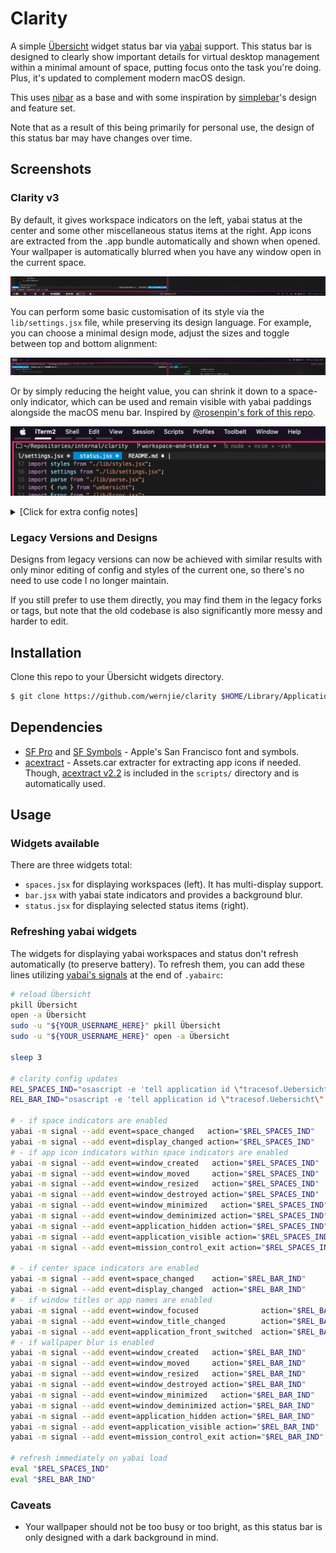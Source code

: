 # Clarity

A simple [Übersicht](https://github.com/felixhageloh/uebersicht) widget status bar via [yabai](https://github.com/koekeishiya/yabai) support.
This status bar is designed to clearly show important details for virtual desktop management within a minimal amount of space, putting focus onto the task you're doing. Plus, it's updated to complement modern macOS design.

This uses [nibar](https://github.com/kkga/nibar) as a base and with some inspiration by [simplebar](https://github.com/Jean-Tinland/simple-bar)'s design and feature set.

Note that as a result of this being primarily for personal use, the design of this status bar may have changes over time.


## Screenshots

### Clarity v3

By default, it gives workspace indicators on the left, yabai status at the center and some other miscellaneous status items at the right. App icons are extracted from the .app bundle automatically and shown when opened. Your wallpaper is automatically blurred when you have any window open in the current space.

![](showcase/screenshot_v3.png)

You can perform some basic customisation of its style via the `lib/settings.jsx` file, while preserving its design language. For example, you can choose a minimal design mode, adjust the sizes and toggle between top and bottom alignment:

![](showcase/screenshot_v3_2.png)

Or by simply reducing the height value, you can shrink it down to a space-only indicator, which can be used and remain visible with yabai paddings alongside the macOS menu bar. Inspired by [@rosenpin's fork of this repo](https://github.com/rosenpin/clarity/tree/ba5ab5fcaab811a295a174baf83f6f37c369bb06).

![](showcase/screenshot_v3_3.png)

<details markdown="1">
<summary>
[Click for extra config notes]
</summary>

- If used with Übersicht interaction enabled, it might be best to set `bar.jsx` to the background, while `status.jsx` and `spaces.jsx` are set to the foreground.
- Rarely, some app icons may not load correctly (can't locate `.icns` file or asset in `Assets.car`, can't find icon name from `Info.plist`, etc.) - You can manually create a 32x32 `.png` file in the auto-generated `appIcons` folder to supplement any missing app icons.

</details>

### Legacy Versions and Designs

Designs from legacy versions can now be achieved with similar results with only minor editing of config and styles of the current one, so there's no need to use code I no longer maintain.

If you still prefer to use them directly, you may find them in the legacy forks or tags, but note that the old codebase is also significantly more messy and harder to edit.

## Installation

Clone this repo to your Übersicht widgets directory.
```bash
$ git clone https://github.com/wernjie/clarity $HOME/Library/Application\ Support/Übersicht/widgets/clarity
```

## Dependencies

- [SF Pro](https://developer.apple.com/fonts/) and [SF Symbols](https://developer.apple.com/sf-symbols/) - Apple's San Francisco font and symbols.
- [acextract](https://github.com/bartoszj/acextract) - Assets.car extracter for extracting app icons if needed. Though, [acextract v2.2](https://github.com/bartoszj/acextract/releases/tag/2.2) is included in the `scripts/` directory and is automatically used.

## Usage

### Widgets available

There are three widgets total:
- `spaces.jsx` for displaying workspaces (left). It has multi-display support.
- `bar.jsx` with yabai state indicators and provides a background blur.
- `status.jsx` for displaying selected status items (right).

### Refreshing yabai widgets

The widgets for displaying yabai workspaces and status don't refresh automatically (to preserve battery). To refresh them, you can add these lines utilizing [yabai's signals](https://github.com/koekeishiya/yabai/wiki/Commands#automation-with-rules-and-signals) at the end of `.yabairc`:

```sh
# reload Übersicht
pkill Übersicht
open -a Übersicht
sudo -u "${YOUR_USERNAME_HERE}" pkill Übersicht
sudo -u "${YOUR_USERNAME_HERE}" open -a Übersicht

sleep 3

# clarity config updates
REL_SPACES_IND="osascript -e 'tell application id \"tracesof.Uebersicht\" to refresh widget id \"clarity-spaces-jsx\"'"
REL_BAR_IND="osascript -e 'tell application id \"tracesof.Uebersicht\" to refresh widget id \"clarity-bar-jsx\"'"

# - if space indicators are enabled
yabai -m signal --add event=space_changed   action="$REL_SPACES_IND"
yabai -m signal --add event=display_changed action="$REL_SPACES_IND"
# - if app icon indicators within space indicators are enabled
yabai -m signal --add event=window_created   action="$REL_SPACES_IND"
yabai -m signal --add event=window_moved     action="$REL_SPACES_IND"
yabai -m signal --add event=window_resized   action="$REL_SPACES_IND"
yabai -m signal --add event=window_destroyed action="$REL_SPACES_IND"
yabai -m signal --add event=window_minimized   action="$REL_SPACES_IND"
yabai -m signal --add event=window_deminimized action="$REL_SPACES_IND"
yabai -m signal --add event=application_hidden action="$REL_SPACES_IND"
yabai -m signal --add event=application_visible action="$REL_SPACES_IND"
yabai -m signal --add event=mission_control_exit action="$REL_SPACES_IND"

# - if center space indicators are enabled
yabai -m signal --add event=space_changed    action="$REL_BAR_IND"
yabai -m signal --add event=display_changed  action="$REL_BAR_IND"
# - if window titles or app names are enabled
yabai -m signal --add event=window_focused              action="$REL_BAR_IND"
yabai -m signal --add event=window_title_changed        action="$REL_BAR_IND"
yabai -m signal --add event=application_front_switched  action="$REL_BAR_IND"
# - if wallpaper blur is enabled
yabai -m signal --add event=window_created   action="$REL_BAR_IND"
yabai -m signal --add event=window_moved     action="$REL_BAR_IND"
yabai -m signal --add event=window_resized   action="$REL_BAR_IND"
yabai -m signal --add event=window_destroyed action="$REL_BAR_IND"
yabai -m signal --add event=window_minimized   action="$REL_BAR_IND"
yabai -m signal --add event=window_deminimized action="$REL_BAR_IND"
yabai -m signal --add event=application_hidden action="$REL_BAR_IND"
yabai -m signal --add event=application_visible action="$REL_BAR_IND"
yabai -m signal --add event=mission_control_exit action="$REL_BAR_IND"

# refresh immediately on yabai load
eval "$REL_SPACES_IND"
eval "$REL_BAR_IND"
```

### Caveats

- Your wallpaper should not be too busy or too bright, as this status bar is only designed with a dark background in mind.


